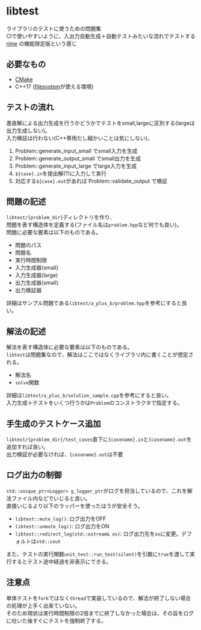 # libtest

ライブラリのテストに使うための問題集  
CIで使いやすいように、入出力自動生成＋自動テストみたいな流れでテストする  
[rime](https://github.com/icpc-jag/rime) の機能限定版という感じ

## 必要なもの

- [CMake](https://cmake.org/) 
- C++17 ([filesystem](https://cpprefjp.github.io/reference/filesystem.html)が使える環境)

## テストの流れ

愚直解による出力生成を行うかどうかでテストをsmall,largeに区別する(largeは出力生成しない)。  
入力検証は行わない(C++専用だし細かいことは気にしない)。

1. Problem::generate_input_small でsmall入力を生成
2. Problem::generate_output_small でsmall出力を生成
3. Problem::generate_input_large でlarge入力を生成
4. `${case}.in`を提出解(?)に入力して実行
5. 対応する`${case}.out`があれば Problem::validate_output で検証

## 問題の記述

`libtest/{problem_dir}`ディレクトリを作り、  
問題を表す構造体を定義する(ファイル名は`problem.hpp`など何でも良い)。  
問題に必要な要素は以下のものである。

- 問題のパス
- 問題名
- 実行時間制限
- 入力生成器(small)
- 入力生成器(large)
- 出力生成器(small)
- 出力検証器

詳細はサンプル問題である`libtest/a_plus_b/problem.hpp`を参考にすると良い。

## 解法の記述

解法を表す構造体に必要な要素は以下のものである。  
`libtest`は問題集なので、解法はここではなくライブラリ内に書くことが想定される。

- 解法名
- `solve`関数

詳細は`libtest/a_plus_b/solution_sample.cpp`を参考にすると良い。  
入力生成＋テストをいくつ行うかは`Problem`のコンストラクタで指定する。

## 手生成のテストケース追加

`libtest/{problem_dir}/test_cases`直下に`{casename}.in`と`{casename}.out`を追加すれば良い。  
出力検証が必要なければ、`{casename}.out`は不要

## ログ出力の制御

`std::unique_ptr<Logger> g_logger_ptr`がログを担当しているので、これを解法ファイル内などでいじると良い。  
直接いじるより以下のラッパーを使ったほうが安全そう。

- `libtest::mute_log()`: ログ出力をOFF
- `libtest::unmute_log()`: ログ出力をON
- `libtest::redirect_log(std::ostream& os)`: ログ出力先を`os`に変更。デフォルトは`std::cout`

また、テストの実行関数`unit_test::run_test(silent)`を引数に`true`を渡して実行するとテスト途中経過を非表示にできる。

## 注意点

単体テストを`fork`ではなく`thread`で実装しているので、解法が終了しない場合の処理が上手く出来ていない。  
そのため現状は実行時間制限の2倍までに終了しなかった場合は、その旨をログに吐いた後すぐにテストを強制終了する。
